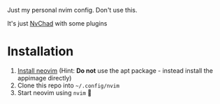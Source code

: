 Just my personal nvim config. Don't use this.

It's just [NvChad](https://nvchad.com/) with some plugins

# Installation
1. [Install neovim](https://github.com/neovim/neovim/blob/master/INSTALL.md#appimage-universal-linux-package) (Hint: **Do not** use the apt package - instead install the appimage directly)
2. Clone this repo into `~/.config/nvim`
3. Start neovim using `nvim` 🚀
